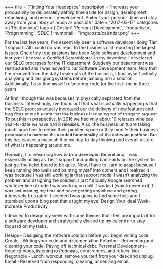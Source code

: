 +++
title = "Finding Your Headspace"
description = "Increase your productivity by deliberately setting time aside for design, development, refactoring, and personal development. Protect your personal time and stay away from your inbox as much as possible."
date = "2017-03-17"
categories = ['Productivity']
tags = ['Design', 'Personal Development', 'Productivity', 'Programming', 'SDLC']
thumbnail = "img/posts/calendar.png"
+++

For the last few years, I've essentially been a software developer doing Tier 1 support.  All I could do was react to the business unit reporting the largest issues. One of my true passions has been Agile software development and last year I became a Certified ScrumMaster.   In my downtime, I developed our SDLC processes for the IT department. Suddenly our department was restructured and I was moved to our Software Development team. Now that I'm removed from the daily freak-outs of the business, I find myself actually analyzing and designing systems before jumping into a solution. Additionally, I also find myself refactoring code for the first time in three years.

At first I though this was because I'm physically separated from the business. Interestingly, I've found out that what is actually happening is that the SDLC process actually increased our the delivery of new features and bug fixes at such a rate that the business is running out of things to request. To put this in perspective, in 2016 we had only about 10 releases whereas year-to-date we have had 8 releases. Also, the business units are taking much more time to define their problem space or they modify their business processes to harness the seeded functionality of the software platform. But this has caused a major shift in my day-to-day thinking and overall picture of what is happening around me.

Honestly, I'm relearning how to be a developer. Beforehand, I was essentially acting as Tier 1 support and putting band-aids on the system to just get the ticket board to be quite. Now, I have to learn to adapt because I keep running into walls and painting myself into corners and I realized it was because I was still working in that support mode. I wasn't analyzing the problem and designing the solution. I just furiously Google searched whatever line of code I was working on until it worked (which never did). I was just wasting my time and never getting anywhere and getting intensively frustrated. I decided I was going to find some help and I stumbled upon a blog post that caught my eye:
Design Your Ideal Week-Increase Productivity

I decided to design my week with some themes that I feel are important for a software developer and strategically divided up my calendar to stay focused on my tasks.

Design - Designing the software solution before you begin writing code.
Create - Writing your code and documentation
Refactor - Reinventing and cleaning your code. Paying off technical debt.
Personal Development - Reading blogs, listening to Podcasts, conferences, and reflect.
Not Negotiable - Lunch, workout, remove yourself from your desk and unplug.
Email - Reserved from responding, clearing, or sending email.